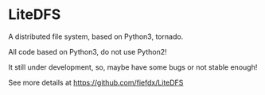 # LiteDFS

A distributed file system, based on Python3, tornado.

All code based on Python3, do not use Python2!

It still under development, so, maybe have some bugs or not stable enough!

See more details at https://github.com/fiefdx/LiteDFS
